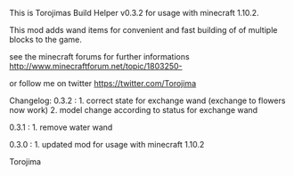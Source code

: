 This is Torojimas Build Helper v0.3.2 for usage with minecraft 1.10.2. 

This mod adds wand items for convenient and fast building of of multiple blocks to the game. 

see the minecraft forums for further informations
http://www.minecraftforum.net/topic/1803250-

or follow me on twitter https://twitter.com/Torojima

Changelog:
0.3.2 : 1. correct state for exchange wand (exchange to flowers now work)
        2. model change according to status for exchange wand

0.3.1 : 1. remove water wand

0.3.0 : 1. updated mod for usage with minecraft 1.10.2

Torojima